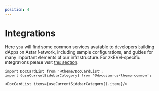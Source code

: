```yaml
---
position: 4
---
```


# Integrations

Here you will find some common services available to developers building dApps on Astar Network, including sample configurations, and guides for many important elements of our infrastructure. For zkEVM-specific integrations please visit [this section](/docs/build/build-on-layer-2/integrations/index.md).

```mdx-code-block
import DocCardList from '@theme/DocCardList';
import {useCurrentSidebarCategory} from '@docusaurus/theme-common';

<DocCardList items={useCurrentSidebarCategory().items}/>
```
